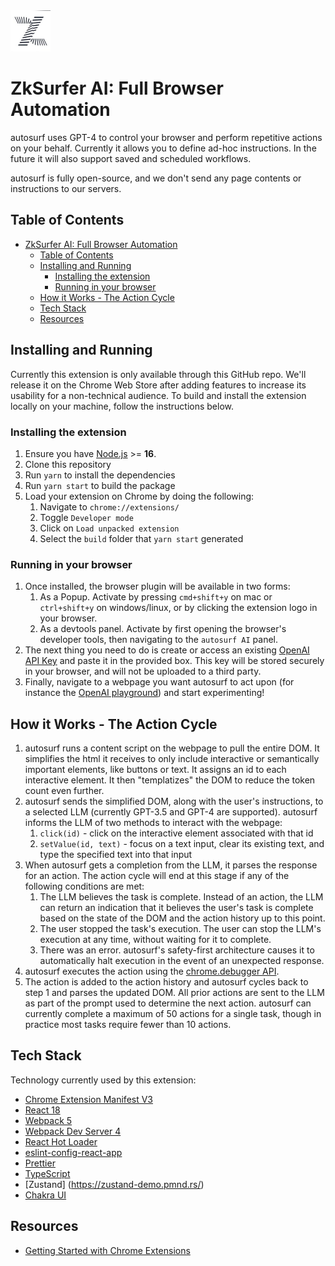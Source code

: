 <img src="src/assets/img/icon-128.png" width="64"/>

# ZkSurfer AI: Full Browser Automation

autosurf uses GPT-4 to control your browser and perform repetitive actions on your behalf. Currently it allows you to define ad-hoc instructions. In the future it will also support saved and scheduled workflows.


autosurf is fully open-source, and we don't send any page contents or instructions to our servers.


## Table of Contents

- [ZkSurfer AI: Full Browser Automation](#zksurfer-ai-full-browser-automation)
  - [Table of Contents](#table-of-contents)
  - [Installing and Running](#installing-and-running)
    - [Installing the extension](#installing-the-extension)
    - [Running in your browser](#running-in-your-browser)
  - [How it Works - The Action Cycle](#how-it-works---the-action-cycle)
  - [Tech Stack](#tech-stack)
  - [Resources](#resources)

## Installing and Running

Currently this extension is only available through this GitHub repo. We'll release it on the Chrome Web Store after adding features to increase its usability for a non-technical audience. To build and install the extension locally on your machine, follow the instructions below.

### Installing the extension

1. Ensure you have [Node.js](https://nodejs.org/) >= **16**.
2. Clone this repository
3. Run `yarn` to install the dependencies
4. Run `yarn start` to build the package
5. Load your extension on Chrome by doing the following:
   1. Navigate to `chrome://extensions/`
   2. Toggle `Developer mode`
   3. Click on `Load unpacked extension`
   4. Select the `build` folder that `yarn start` generated

### Running in your browser

1. Once installed, the browser plugin will be available in two forms:
   1. As a Popup. Activate by pressing `cmd+shift+y` on mac or `ctrl+shift+y` on windows/linux, or by clicking the extension logo in your browser.
   2. As a devtools panel. Activate by first opening the browser's developer tools, then navigating to the `autosurf AI` panel.
2. The next thing you need to do is create or access an existing [OpenAI API Key](https://platform.openai.com/account/api-keys) and paste it in the provided box. This key will be stored securely in your browser, and will not be uploaded to a third party.
3. Finally, navigate to a webpage you want autosurf to act upon (for instance the [OpenAI playground](https://platform.openai.com/playground)) and start experimenting!

## How it Works - The Action Cycle

1. autosurf runs a content script on the webpage to pull the entire DOM. It simplifies the html it receives to only include interactive or semantically important elements, like buttons or text. It assigns an id to each interactive element. It then "templatizes" the DOM to reduce the token count even further.
2. autosurf sends the simplified DOM, along with the user's instructions, to a selected LLM (currently GPT-3.5 and GPT-4 are supported). autosurf informs the LLM of two methods to interact with the webpage:
   1. `click(id)` - click on the interactive element associated with that id
   2. `setValue(id, text)` - focus on a text input, clear its existing text, and type the specified text into that input
3. When autosurf gets a completion from the LLM, it parses the response for an action. The action cycle will end at this stage if any of the following conditions are met:
   1. The LLM believes the task is complete. Instead of an action, the LLM can return an indication that it believes the user's task is complete based on the state of the DOM and the action history up to this point.
   2. The user stopped the task's execution. The user can stop the LLM's execution at any time, without waiting for it to complete.
   3. There was an error. autosurf's safety-first architecture causes it to automatically halt execution in the event of an unexpected response.
4. autosurf executes the action using the [chrome.debugger API](https://developer.chrome.com/docs/extensions/reference/debugger/).
5. The action is added to the action history and autosurf cycles back to step 1 and parses the updated DOM. All prior actions are sent to the LLM as part of the prompt used to determine the next action. autosurf can currently complete a maximum of 50 actions for a single task, though in practice most tasks require fewer than 10 actions.


## Tech Stack

Technology currently used by this extension:

- [Chrome Extension Manifest V3](https://developer.chrome.com/docs/extensions/mv3/intro/mv3-overview/)
- [React 18](https://reactjs.org)
- [Webpack 5](https://webpack.js.org/)
- [Webpack Dev Server 4](https://webpack.js.org/configuration/dev-server/)
- [React Hot Loader](https://github.com/gaearon/react-hot-loader)
- [eslint-config-react-app](https://www.npmjs.com/package/eslint-config-react-app)
- [Prettier](https://prettier.io/)
- [TypeScript](https://www.typescriptlang.org/)
- [Zustand] (https://zustand-demo.pmnd.rs/)
- [Chakra UI](https://v2.chakra-ui.com/)

## Resources

- [Getting Started with Chrome Extensions](https://developer.chrome.com/extensions/getstarted)
